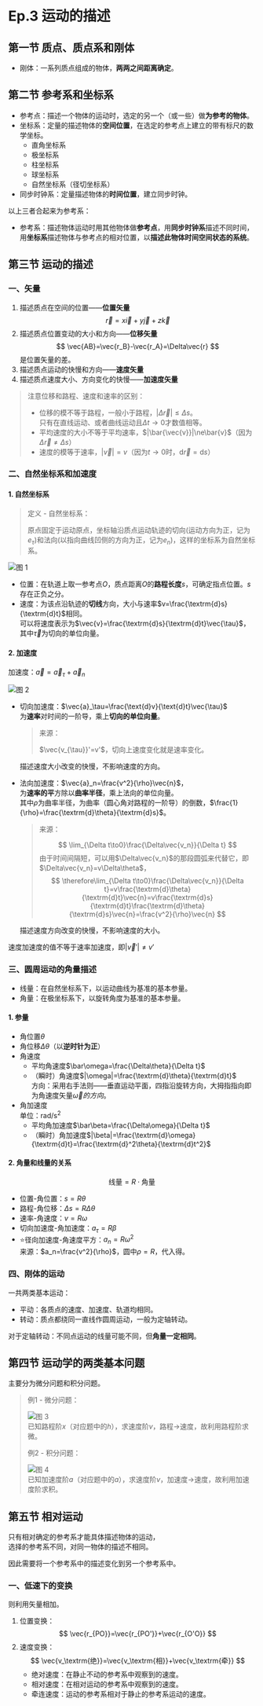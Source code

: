 # Ep.3 运动的描述

## 第一节 质点、质点系和刚体

* 刚体：一系列质点组成的物体，**两两之间距离确定**。

## 第二节 参考系和坐标系

* 参考点：描述一个物体的运动时，选定的另一个（或一些）做**为参考的物体**。
* 坐标系：定量的描述物体的**空间位置**，在选定的参考点上建立的带有标尺的数学坐标。
  * 直角坐标系
  * 极坐标系
  * 柱坐标系
  * 球坐标系
  * 自然坐标系（径切坐标系）
* 同步时钟系：定量描述物体的**时间位置**，建立同步时钟。

以上三者合起来为参考系：

* 参考系：描述物体运动时用其他物体做**参考点**，用**同步时钟系**描述不同时间，用**坐标系**描述物体与参考点的相对位置，以**描述此物体时间空间状态的系统**。

## 第三节 运动的描述

### 一、矢量

1. 描述质点在空间的位置——**位置矢量**
   $$
   \vec{r}=x\vec{i}+y\vec{j}+z\vec{k}
   $$
2. 描述质点位置变动的大小和方向——**位移矢量**
   $$
   \vec{AB}=\vec{r_B}-\vec{r_A}=\Delta\vec{r}
   $$
   是位置矢量的差。
3. 描述质点运动的快慢和方向——**速度矢量**
4. 描述质点速度大小、方向变化的快慢——**加速度矢量**

> 注意位移和路程、速度和速率的区别：
>
> * 位移的模不等于路程，一般小于路程，$|\Delta\vec{r}|\le\Delta s$。  
>   只有在直线运动、或者曲线运动且$\Delta t\to0$才数值相等。
> * 平均速度的大小不等于平均速率，$|\bar{\vec{v}}|\ne\bar{v}$（因为$\Delta\vec{r}\ne\Delta s$）
> * 速度的模等于速率，$|\vec{v}|=v$（因为$t\to0$时，$\textrm{d}\vec{r}=\textrm{d}s$）

### 二、自然坐标系和加速度

#### 1. 自然坐标系

> 定义 - 自然坐标系：
>
> 原点固定于运动原点，坐标轴沿质点运动轨迹的切向(运动方向为正，记为$e_\tau$)和法向(以指向曲线凹侧的方向为正，记为$e_n$)，这样的坐标系为自然坐标系。

![图 1](images/3-Description_of_motion--03-05_20-03-34.png)

* 位置：在轨道上取一参考点$O$，质点距离$O$的**路程长度**$s$，可确定指点位置。$s$存在正负之分。
* 速度：为该点沿轨迹的**切线**方向，大小与速率$v=\frac{\textrm{d}s}{\textrm{d}t}$相同。  
  可以将速度表示为$\vec{v}=\frac{\textrm{d}s}{\textrm{d}t}\vec{\tau}$，其中$\vec{\tau}$为切向的单位向量。

#### 2. 加速度

加速度：$\vec{a}=\vec{a}_\tau+\vec{a}_n$

![图 2](images/3-Description_of_motion--03-05_20-34-55.png)

* 切向加速度：$\vec{a}_\tau=\frac{\text{d}v}{\text{d}t}\vec{\tau}$  
  为**速率**对时间的一阶导，乘上**切向的单位向量**。  
  > 来源：
  >
  > $\vec{v_{\tau}}'=v'$，切向上速度变化就是速率变化。

  描述速度大小改变的快慢，不影响速度的方向。
* 法向加速度：$\vec{a}_n=\frac{v^2}{\rho}\vec{n}$，  
  为**速率的平**方除以**曲率半径**，乘上法向的单位向量。  
  其中$\rho$为曲率半径，为曲率（圆心角对路程的一阶导）的倒数，$\frac{1}{\rho}=\frac{\textrm{d}\theta}{\textrm{d}s}$。  
  > 来源：
  >
  > $$
  > \lim_{\Delta t\to0}\frac{\Delta\vec{v_n}}{\Delta t}
  > $$
  > 由于时间间隔短，可以用$\Delta\vec{v_n}$的那段圆弧来代替它，即$\Delta\vec{v_n}=v\Delta\theta$，  
  > $$
  > \therefore\lim_{\Delta t\to0}\frac{\Delta\vec{v_n}}{\Delta t}=v\frac{\textrm{d}\theta}{\textrm{d}t}\vec{n}=v\frac{\textrm{d}s}{\textrm{d}t}\frac{\textrm{d}\theta}{\textrm{d}s}\vec{n}=\frac{v^2}{\rho}\vec{n}
  > $$

  描述速度方向改变的快慢，不影响速度的大小。

速度加速度的值不等于速率加速度，即$|\vec{v}'|\ne v'$

### 三、圆周运动的角量描述

* 线量：在自然坐标系下，以运动曲线为基准的基本参量。
* 角量：在极坐标系下，以旋转角度为基准的基本参量。

#### 1. 参量

* 角位置$\theta$
* 角位移$\Delta\theta$（以**逆时针为正**）
* 角速度
  * 平均角速度$\bar\omega=\frac{\Delta\theta}{\Delta t}$
  * （瞬时）角速度$|\omega|=\frac{\textrm{d}\theta}{\textrm{d}t}$  
    方向：采用右手法则——垂直运动平面，四指沿旋转方向，大拇指指向即为角速度矢量$\vec{\omega}的方向$。
* 角加速度  
  单位：$\textrm{rad/s}^2$
  * 平均角加速度$\bar\beta=\frac{\Delta\omega}{\Delta t}$
  * （瞬时）角加速度$|\beta|=\frac{\textrm{d}\omega}{\textrm{d}t}=\frac{\textrm{d}^2\theta}{\textrm{d}t^2}$

#### 2. 角量和线量的关系

$$
\textrm{线量}=R\cdot\textrm{角量}
$$

* 位置-角位置：$s=R\theta$
* 路程-角位移：$\Delta s = R\Delta\theta$
* 速率-角速度：$v=R\omega$
* 切向加速度-角加速度：$a_\tau=R\beta$
* ⭐径向加速度-角速度平方：$a_n=R\omega^2$  
  来源：$a_n=\frac{v^2}{\rho}$，圆中$\rho=R$，代入得。

### 四、刚体的运动

一共两类基本运动：

* 平动：各质点的速度、加速度、轨道均相同。
* 转动：质点都绕同一直线作圆周运动，一般为定轴转动。

对于定轴转动：不同点运动的线量可能不同，但**角量一定相同**。

## 第四节 运动学的两类基本问题

主要分为微分问题和积分问题。

> 例1 - 微分问题：
>
> ![图 3](images/3-Description_of_motion--03-05_21-26-27.png)  
> 已知路程阶$x$（对应题中的$h$），求速度阶$v$，路程→速度，故利用路程阶求微。
>
> 例2 - 积分问题：
>
> ![图 4](images/3-Description_of_motion--03-05_21-28-06.png)  
> 已知加速度阶$a$（对应题中的$a$），求速度阶$v$，加速度→速度，故利用加速度阶求积。

## 第五节 相对运动

只有相对确定的参考系才能具体描述物体的运动，  
选择的参考系不同，对同一物体的描述不相同。

因此需要将一个参考系中的描述变化到另一个参考系中。

### 一、低速下的变换

则利用矢量相加。

1. 位置变换：
   $$
   \vec{r_{PO}}=\vec{r_{PO'}}+\vec{r_{O'O}}
   $$
2. 速度变换：
   $$
   \vec{v_\textrm{绝}}=\vec{v_\textrm{相}}+\vec{v_\textrm{牵}}
   $$
   * 绝对速度：在静止不动的参考系中观察到的速度。
   * 相对速度：在相对运动的参考系中观察到的速度。
   * 牵连速度：运动的参考系相对于静止的参考系运动的速度。 
